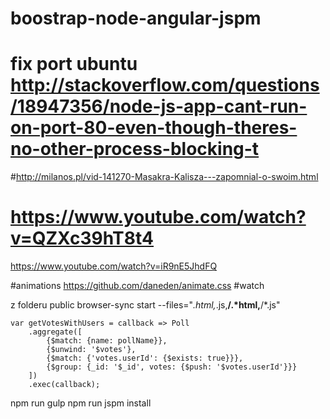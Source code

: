 # boostrap-node-angular-jspm 
# fix port ubuntu http://stackoverflow.com/questions/18947356/node-js-app-cant-run-on-port-80-even-though-theres-no-other-process-blocking-t

#http://milanos.pl/vid-141270-Masakra-Kalisza---zapomnial-o-swoim.html
# https://www.youtube.com/watch?v=QZXc39hT8t4
https://www.youtube.com/watch?v=iR9nE5JhdFQ

#animations 
https://github.com/daneden/animate.css
#watch

z folderu public
browser-sync start --files="*.html,*.js,**/.*html,**/*.js"


	var getVotesWithUsers = callback => Poll
		.aggregate([
			{$match: {name: pollName}},
			{$unwind: '$votes'},
			{$match: {'votes.userId': {$exists: true}}},
			{$group: {_id: '$_id', votes: {$push: '$votes.userId'}}}
		])
		.exec(callback);
		
		
		
npm run gulp 
npm run jspm install